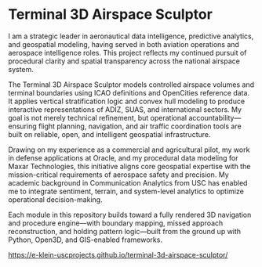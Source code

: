 # Terminal 3D Airspace Sculptor

I am a strategic leader in aeronautical data intelligence, predictive analytics, and geospatial modeling, having served in both aviation operations and aerospace intelligence roles. This project reflects my continued pursuit of procedural clarity and spatial transparency across the national airspace system.

The Terminal 3D Airspace Sculptor models controlled airspace volumes and terminal boundaries using ICAO definitions and OpenCities reference data. It applies vertical stratification logic and convex hull modeling to produce interactive representations of ADIZ, SUAS, and international sectors. My goal is not merely technical refinement, but operational accountability—ensuring flight planning, navigation, and air traffic coordination tools are built on reliable, open, and intelligent geospatial infrastructure.

Drawing on my experience as a commercial and agricultural pilot, my work in defense applications at Oracle, and my procedural data modeling for Maxar Technologies, this initiative aligns core geospatial expertise with the mission-critical requirements of aerospace safety and precision. My academic background in Communication Analytics from USC has enabled me to integrate sentiment, terrain, and system-level analytics to optimize operational decision-making.

Each module in this repository builds toward a fully rendered 3D navigation and procedure engine—with boundary mapping, missed approach reconstruction, and holding pattern logic—built from the ground up with Python, Open3D, and GIS-enabled frameworks.

https://e-klein-uscprojects.github.io/terminal-3d-airspace-sculptor/

